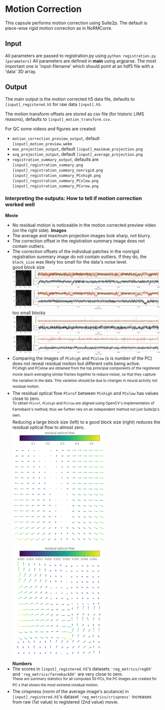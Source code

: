 # Motion Correction

This capsule performs motion correction using Suite2p. The default is piece-wise rigid motion correction as in NoRMCorre.

## Input

All parameters are passed to registration.py using `python registration.py [parameters]`
All parameters are defined in __main__ using argparse. The most important one is
'input-filename' which should point at an hdf5 file with a 'data' 3D array. 

## Output

The main output is the motion corrected h5 data file, defaults to `[input]_registered.h5` for raw data `[input].h5`.

The motion transform offsets are stored as csv file (for historic LIMS reasons), defaults to `[input]_motion_transform.csv`.

For QC some videos and figures are created:
- `motion_correction_preview_output`, default `[input]_motion_preview.webm`
- `max_projection_output`, default `[input]_maximum_projection.png`
- `avg_projection_output`, default `[input]_average_projection.png`
- `registration_summary_output`, defaults are    
`[input]_registration_summary.png`  
`[input]_registration_summary_nonrigid.png`   
`[input]_registration_summary_PCxhigh.png`   
`[input]_registration_summary_PCxlow.png`   
`[input]_registration_summary_PCxrow.png`

### Interpreting the outputs: How to tell if motion correction worked well 
**Movie**
- No residual motion is noticeable in the motion corrected preview video (on the right side).
**Images**
- The average and maximum projection images look sharp, not blurry.
- The correction offset in the registration summary image does not contain outliers.
- The correction offsets of the individual patches in the nonrigid registration summary image do not contain outliers. If they do, the `block_size` was likely too small for the data's noise level.   
good block size   
![good blocks](good_blocks.png)   
too small blocks   
![too small blocks](too_small_blocks.png)
- Comparing the images of `PCxhigh` and `PCxlow` (x is number of the PC) does not reveal residual motion but different cells being active.   
<sup>PCxhigh and PCxlow are obtained from the top prinicipal components of the registered movie (each averaging similar frames together to reduce noise), so that they capture the variation in the data. This variation should be due to changes in neural activity not residual motion.</sup>
- The residual optical flow `PCxrof` between `PCxhigh` and `PCxlow` has values close to zero.   
<sup>To obtain `PCxrof`, `PCxhigh` and `PCxlow` are aligned using OpenCV's implementation of Farneback's method, thus we further rely on an independent method not just Suite2p's own.</sup>   
Reducing a large block size (left) to a good block size (right) reduces the residual optical flow to almost zero.   
![too large blocks](PC_large_blocks.png)      ![good blocks](PC_good_blocks.png)  
**Numbers**
- The scores in `[input]_registered.h5`'s datasets `'reg_metrics/regDX'` and `'reg_metrics/farnebackDX'` are very close to zero.   
<sup>These are summary statistics for all computed 30 PCs, the PC images are created for PC x that shows the most extreme residual motion.</sup>
- The crispness (norm of the average image's acutance) in `[input]_registered.h5`'s dataset `'reg_metrics/crispness'` increases from raw (1st value) to registered (2nd value) movie.


